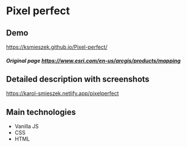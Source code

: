 # Pixel perfect

## Demo
https://ksmieszek.github.io/Pixel-perfect/

##### Original page https://www.esri.com/en-us/arcgis/products/mapping

## Detailed description with screenshots
https://karol-smieszek.netlify.app/pixelperfect

## Main technologies

* Vanilla JS
* CSS
* HTML
